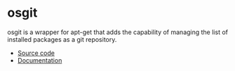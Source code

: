 # osgit

osgit is a wrapper for apt-get that adds the capability of managing the list of installed packages as a git repository.

* [Source code](https://github.com/cristianarbe/osgit)
* [Documentation](https://github.com/cristianarbe/osgit/wiki)